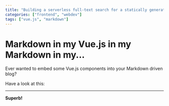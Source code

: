 ```yaml
---
title: "Building a serverless full-text search for a statically generated nuxtJS website"
categories: ["frontend", "webdev"]
tags: ["vue.js", "markdown"]
---
```


# Markdown in my Vue.js in my Markdown in my...

Ever wanted to embed some Vue.js components into your Markdown driven blog?

Have a look at this:


---

**Superb!**